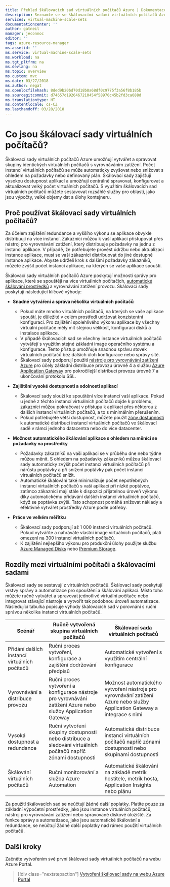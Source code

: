 ```yaml
---
title: Přehled škálovacích sad virtuálních počítačů Azure | Dokumentace Microsoftu
description: Seznamte se se škálovacími sadami virtuálních počítačů Azure a způsobem automatického škálování aplikací.
services: virtual-machine-scale-sets
documentationcenter: ''
author: gatneil
manager: jeconnoc
editor: ''
tags: azure-resource-manager
ms.assetid: ''
ms.service: virtual-machine-scale-sets
ms.workload: na
ms.tgt_pltfrm: na
ms.devlang: na
ms.topic: overview
ms.custom: mvc
ms.date: 03/27/2018
ms.author: negat
ms.openlocfilehash: 8ded9b20bd70d18b8a68df0c9775f3a56f8b185b
ms.sourcegitcommit: d74657d1926467210454f58970c45b2fd3ca088d
ms.translationtype: HT
ms.contentlocale: cs-CZ
ms.lasthandoff: 03/28/2018
---
```

# <a name="what-are-virtual-machine-scale-sets"></a>Co jsou škálovací sady virtuálních počítačů?
Škálovací sady virtuálních počítačů Azure umožňují vytvářet a spravovat skupiny identických virtuálních počítačů s vyrovnáváním zatížení. Počet instancí virtuálních počítačů se může automaticky zvyšovat nebo snižovat s ohledem na požadavky nebo definovaný plán. Škálovací sady zajišťují vysokou dostupnost aplikací a umožňují centrálně spravovat, konfigurovat a aktualizovat velký počet virtuálních počítačů. S využitím škálovacích sad virtuálních počítačů můžete sestavovat rozsáhlé služby pro oblasti, jako jsou výpočty, velké objemy dat a úlohy kontejneru.


## <a name="why-use-virtual-machine-scale-sets"></a>Proč používat škálovací sady virtuálních počítačů?
Za účelem zajištění redundance a vyššího výkonu se aplikace obvykle distribuují na více instancí. Zákazníci můžou k vaší aplikaci přistupovat přes nástroj pro vyrovnávání zatížení, který distribuuje požadavky na jednu z instancí aplikace. V případě, že potřebujete provést údržbu nebo aktualizaci instance aplikace, musí se vaši zákazníci distribuovat do jiné dostupné instance aplikace. Abyste udrželi krok s dalšími požadavky zákazníků, můžete zvýšit počet instancí aplikace, na kterých se vaše aplikace spouští.

Škálovací sady virtuálních počítačů Azure poskytují možnosti správy pro aplikace, které se spouštějí na více virtuálních počítačích, [automatické škálování prostředků](virtual-machine-scale-sets-autoscale-overview.md) a vyrovnávání zatížení provozu. Škálovací sady poskytují následující klíčové výhody:

- **Snadné vytváření a správa několika virtuálních počítačů**
    - Pokud máte mnoho virtuálních počítačů, na kterých se vaše aplikace spouští, je důležité v celém prostředí udržovat konzistentní konfiguraci. Pro zajištění spolehlivého výkonu aplikace by všechny virtuální počítače měly mít stejnou velikost, konfiguraci disků a instalace aplikace.
    - V případě škálovacích sad se všechny instance virtuálních počítačů vytvářejí s využitím stejné základní image operačního systému a konfigurace. Tento přístup umožňuje snadnou správu stovek virtuálních počítačů bez dalších úloh konfigurace nebo správy sítě.
    - Škálovací sady podporují použití [nástroje pro vyrovnávání zatížení Azure](../load-balancer/load-balancer-overview.md) pro účely základní distribuce provozu úrovně 4 a službu [Azure Application Gateway](../application-gateway/application-gateway-introduction.md) pro pokročilejší distribuci provozu úrovně 7 a ukončování protokolu SSL.

- **Zajištění vysoké dostupnosti a odolnosti aplikací**
    - Škálovací sady slouží ke spouštění více instancí vaší aplikace. Pokud u jedné z těchto instancí virtuálních počítačů dojde k problému, zákazníci můžou pokračovat v přístupu k aplikaci přes některou z dalších instancí virtuálních počítačů, a to s minimálním přerušením.
    - Pokud potřebujete větší dostupnost, můžete použít [zóny dostupnosti](../availability-zones/az-overview.md) k automatické distribuci instancí virtuálních počítačů ve škálovací sadě v rámci jednoho datacentra nebo do více datacenter.

- **Možnost automatického škálování aplikace s ohledem na měnící se požadavky na prostředky**
    - Požadavky zákazníků na vaši aplikaci se v průběhu dne nebo týdne můžou měnit. S ohledem na požadavky zákazníků můžou škálovací sady automaticky zvýšit počet instancí virtuálních počítačů při nárůstu poptávky a při snížení poptávky pak počet instancí virtuálních počítačů snížit.
    - Automatické škálování také minimalizuje počet nepotřebných instancí virtuálních počítačů s vaší aplikací při nízké poptávce, zatímco zákazníci mají stále k dispozici přijatelnou úroveň výkonu díky automatickému přidávání dalších instancí virtuálních počítačů, když se poptávka zvýší. Tato schopnost pomáhá snižovat náklady a efektivně vytvářet prostředky Azure podle potřeby.

- **Práce ve velkém měřítku**
    - Škálovací sady podporují až 1 000 instancí virtuálních počítačů. Pokud vytváříte a nahráváte vlastní image virtuálních počítačů, platí omezení na 300 instancí virtuálních počítačů.
    - K zajištění nejlepšího výkonu pro produkční úlohy použijte službu [Azure Managed Disks](../virtual-machines/windows/managed-disks-overview.md) nebo [Premium Storage](../virtual-machines/windows/premium-storage.md).


## <a name="differences-between-virtual-machines-and-scale-sets"></a>Rozdíly mezi virtuálními počítači a škálovacími sadami
Škálovací sady se sestavují z virtuálních počítačů. Škálovací sady poskytují vrstvy správy a automatizace pro spouštění a škálování aplikací. Místo toho můžete ručně vytvářet a spravovat jednotlivé virtuální počítače nebo integrovat stávající nástroje a vytvořit tak podobnou úroveň automatizace. Následující tabulka popisuje výhody škálovacích sad v porovnání s ruční správou několika instancí virtuálních počítačů.

| Scénář                           | Ručně vytvořená skupina virtuálních počítačů                                                                    | Škálovací sada virtuálních počítačů |
|------------------------------------|----------------------------------------------------------------------------------------|---------------------------|
| Přidání dalších instancí virtuálních počítačů        | Ruční proces vytvoření, konfigurace a zajištění dodržování předpisů                             | Automatické vytvoření s využitím centrální konfigurace |
| Vyrovnávání a distribuce provozu | Ruční proces vytvoření a konfigurace nástroje pro vyrovnávání zatížení Azure nebo služby Application Gateway      | Možnost automatického vytvoření nástroje pro vyrovnávání zatížení Azure nebo služby Application Gateway a integrace s nimi |
| Vysoká dostupnost a redundance   | Ruční vytvoření skupiny dostupnosti nebo distribuce a sledování virtuálních počítačů napříč zónami dostupnosti | Automatická distribuce instancí virtuálních počítačů napříč zónami dostupnosti nebo skupinami dostupnosti |
| Škálování virtuálních počítačů                     | Ruční monitorování a služba Azure Automation                                                 | Automatické škálování na základě metrik hostitele, metrik hosta, Application Insights nebo plánu |

Za použití škálovacích sad se neúčtují žádné další poplatky. Platíte pouze za základní výpočetní prostředky, jako jsou instance virtuálních počítačů, nástroj pro vyrovnávání zatížení nebo spravované diskové úložiště. Za funkce správy a automatizace, jako jsou automatické škálování a redundance, se neúčtují žádné další poplatky nad rámec použití virtuálních počítačů.


## <a name="next-steps"></a>Další kroky
Začněte vytvořením své první škálovací sady virtuálních počítačů na webu Azure Portal.

> [!div class="nextstepaction"]
> [Vytvoření škálovací sady na webu Azure Portal](quick-create-portal.md)
